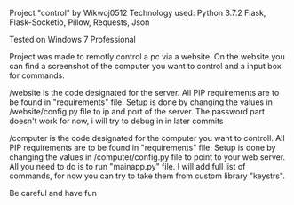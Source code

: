 Project "control" by Wikwoj0512 
Technology used:
Python 3.7.2
Flask, Flask-Socketio, Pillow, Requests, Json

Tested on Windows 7 Professional

Project was made to remotly control a pc via a website. On the website you can find a screenshot of the computer you want to control and a input box for commands. 

/website is the code designated for the server. All PIP requirements are to be found in "requirements" file.
Setup is done by changing the values in /website/config.py file to ip and port of the server. 
The password part doesn't work for now, i will try to debug in in later commits

/computer is the code designated for the computer you want to controll. All PIP requirements are to be found in "requirements" file.
Setup is done by changing the values in /computer/config.py file to point to your web server.
All you need to do is to run "mainapp.py" file. 
I will add full list of commands, for now you can try to take them from custom library "keystrs".

Be careful and have fun 
